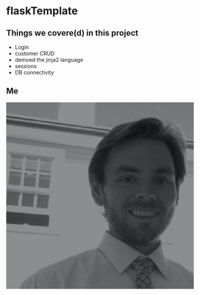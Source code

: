 # flaskTemplate
 
## Things we covere(d) in this project
* Login
* customer CRUD
* demoed the jinja2 language
* sessions
* DB connectivity


## Me

![This is me](/docs/me.jpg)